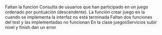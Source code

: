 Faltan la función Consulta de usuarios que han participado en un juego ordenado por puntuación (descendente).
La función crear juego en la cuando se implementa la interfaz no está terminada
Faltan dos funciones del test y las implementadas no funcionan
En la clase juegosServicios subir nivel y finish dan un error
